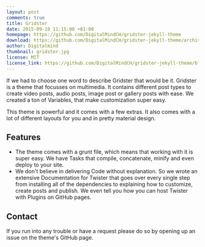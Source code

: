 ```yaml
---
layout: post
comments: true
title: Gridster
date: 2015-09-18 11:15:00 +01:00
homepage: https://github.com/DigitalMindCH/gridster-jekyll-theme
download: https://github.com/DigitalMindCH/gridster-jekyll-theme/archive/master.zip
author: Digitalmind
thumbnail: gridster.jpg
license: MIT
license_link: https://github.com/DigitalMindCH/gridster-jekyll-theme/blob/master/LICENCE
---
```


If we had to choose one word to describe Gridster that would be it.
Gridster is a theme that focusses on multimedia. It contains different post types to create video posts, audio posts, image post or gallery posts with ease. We created a ton of Variables, that make customization super easy.

This theme is powerful and it comes with a few extras. It also comes with a lot of different layouts for you and in pretty material design.

## Features

* The theme comes with a grunt file, which means that working with it is super easy. We have Tasks that compile, concatenate, minify and even deploy to your site.
* We don't believe in delivering Code without explanation. So we wrote an extensive Documentation for Twister that goes over every single step from installing all of the dependencies to explaining how to customize, create posts and publish. We even tell you how you can host Twister with Plugins on GitHub pages.

## Contact

If you run into any trouble or have a request please do so by opening up an issue on the theme's GitHub page.
